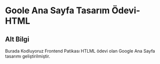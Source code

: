# Goole Ana Sayfa Tasarım Ödevi-HTML

## Alt Bilgi
Burada Kodluyoruz Frontend Patikası HTLML ödevi olan
Google Ana Sayfa tasarımı geliştirilmiştir.


